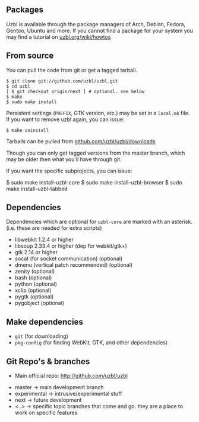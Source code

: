 ## Packages

Uzbl is available through the package managers of Arch, Debian, Fedora, Gentoo,
Ubuntu and more. If you cannot find a package for your system you may find a
tutorial on [uzbl.org/wiki/howtos](http://www.uzbl.org/wiki/howtos)

## From source

You can pull the code from git or get a tagged tarball.

    $ git clone git://github.com/uzbl/uzbl.git
    $ cd uzbl
    [ $ git checkout origin/next ] # optional. see below
    $ make
    $ sudo make install

Persistent settings (`PREFIX`, GTK version, etc.) may be set in a `local.mk`
file. If you want to remove uzbl again, you can issue:

    $ make uninstall

Tarballs can be pulled from
[github.com/uzbl/uzbl/downloads](http://github.com/uzbl/uzbl/downloads)

Though you can only get tagged versions from the master branch, which may be
older then what you'll have through git.

If you want the specific subprojects, you can issue:

  $ sudo make install-uzbl-core
  $ sudo make install-uzbl-browser
  $ sudo make install-uzbl-tabbed

## Dependencies

Dependencies which are optional for `uzbl-core` are marked with an asterisk.
(i.e. these are needed for extra scripts)

* libwebkit 1.2.4 or higher
* libsoup 2.33.4 or higher (dep for webkit/gtk+)
* gtk 2.14 or higher
* socat (for socket communication) (optional)
* dmenu (vertical patch recommended) (optional)
* zenity (optional)
* bash (optional)
* python (optional)
* xclip (optional)
* pygtk (optional)
* pygobject (optional)

## Make dependencies

* `git` (for downloading)
* `pkg-config` (for finding WebKit, GTK, and other dependencies)

## Git Repo's & branches

* Main official repo:
  http://github.com/uzbl/uzbl
- master -> main development branch
- experimental -> intrusive/experimental stuff
- next -> future development
- <..>  -> specific topic branches that come and go. they are a place to work on specific features

